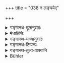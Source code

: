 +++
title = "038 न लङ्घयेद्"

+++

<details><summary>गङ्गानथ-मूलानुवादः</summary>

He shall not step over the rope to which a calf is tied; he shall not run when it is raining; he shall not look at his own figure in water; such is the established rule.—(38).
</details>

<details><summary>मेधातिथिः</summary>

वत्सबन्धनार्था रज्जुर् **वत्सतन्त्री** वत्सपङ्क्तिर् वा, तां **न लङ्घयेन्** नापक्रामेत् । तथा च गौतमः- "नोपरि वत्सतन्त्रीं गच्छेत्" (ग्ध् ९.५२) । **स्वरूपं** शरीरसंस्थानम् । स्वग्रहणात् परस्य रूपप्रेक्षणं न पर्युदस्यते । **इति धारणा** एष निश्चयः शास्त्रेषु ॥ ४.३८ ॥
</details>

<details><summary>गङ्गानथ-भाष्यानुवादः</summary>

‘*Vatsatantrī*’ is the rope to which the calf is tethered; or, it may mean ‘a line of calves.’ This ‘*he shall* *not* *step over*’— not cross over. Says Gautama (9.52)—‘One shall not pass over the *vatsatantrī*.’

‘*Figure*’—shape of the body.

‘*Own*’— The addition of this implies that looking at the figure of other persons is not forbidden.

‘*Such is the established rule*,’—ordained in the scriptures—(38).
</details>

<details><summary>गङ्गानथ-टिप्पन्यः</summary>

This verse is quoted in *Saṃskāramayūkha* (p. 71), which explains ‘*vatsatantrī*’ as ‘the rope to which a calf is tied’, and quotes Haradatta to the effect that ‘*vatsa*’ here stands for the entire
*bovine species*.
</details>

<details><summary>गङ्गानथ-तुल्य-वाक्यानि</summary>

*Gautama* (9.52).—‘He shall not go over the rope to which a calf is
tied.’

*Baudhāyana* (2.2-36).—\[Same as above.\]

*Āpastamba Dharmasūtra* (1.31.13).—\[Same as above.\]

*Vaśiṣṭha* (12.5).—‘He shall not cross over the rope to which the calf
is tied, when it is spread out.’

*Viṣṇu* (71.23).—‘He shall not look at his own reflection in water, or
in oil.’

Do. (63.42-43).—‘He shall not cross over the rope to which the calf is tied; he shall not run while it is raining.’ *Āśvalāyana Gṛhyasūtra* (3.9.6).—He shall not bathe during the night; he shall not bathe naked; he shall not sleep naked; he shall not look at a naked woman, except......; he shall not run while it is raining.’

*Pāraṣkara* (2.7.8).—‘He shall not look at himself in water.’

*Gobhila* (3.5.11).—‘He shall not run while it is raining.’
</details>

<details><summary>Bühler</summary>

038	Let him not step over a rope to which a calf is tied, let him not run when it rains, and let him not look at his own image in water; that is a settled rule.
</details>
